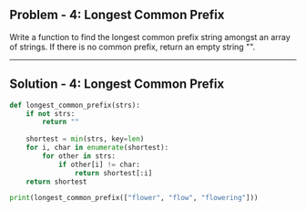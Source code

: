 ## Problem - 4: Longest Common Prefix ##

Write a function to find the longest common prefix string amongst an array of strings. If there is no common prefix, return an empty string "".

---
## Solution - 4: Longest Common Prefix ##
``` python
def longest_common_prefix(strs):
    if not strs:
        return ""
    
    shortest = min(strs, key=len)
    for i, char in enumerate(shortest):
        for other in strs:
            if other[i] != char:
                return shortest[:i]
    return shortest

print(longest_common_prefix(["flower", "flow", "flowering"]))

```